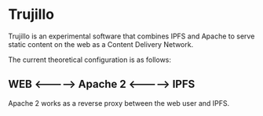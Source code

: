 # Trujillo

Trujillo is an experimental software that combines IPFS and Apache to serve static content on the web as a Content Delivery Network.

The current theoretical configuration is as follows: 

## WEB <-----> Apache 2 <-----> IPFS
Apache 2 works as a reverse proxy between the web user and IPFS. 
